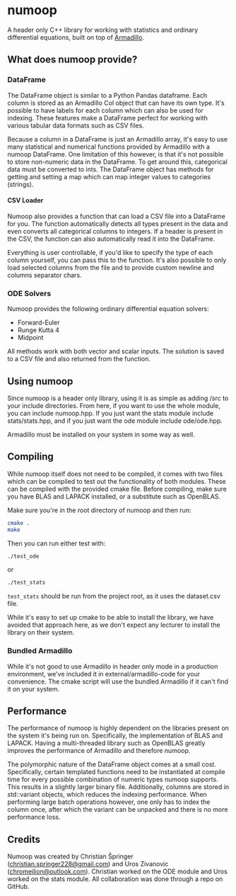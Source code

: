 # numoop 
A header only C++ library for working with statistics and ordinary differential 
equations, built on top of [Armadillo](https://arma.sourceforge.net/).

## What does numoop provide?
### DataFrame
The DataFrame object is similar to a Python Pandas dataframe. Each column is 
stored as an Armadillo Col object that can have its own type.
It's possible to have labels for each column which can also be used for indexing.
These features make a DataFrame perfect for working with various tabular data 
formats such as CSV files. 

Because a column in a DataFrame is just an Armadillo array, it's easy to use 
many statistical and numerical functions provided by Armadillo with a numoop 
DataFrame. One limitation of this however, is that it's not possible to store 
non-numeric data in the DataFrame. To get around this, categorical data must be 
converted to ints. The DataFrame object has methods for getting and setting a 
map which can map integer values to categories (strings).

#### CSV Loader
Numoop also provides a function that can load a CSV file into a DataFrame for 
you. The function automatically detects all types present in the data and even 
converts all categorical columns to integers. If a header is present in the CSV, 
the function can also automatically read it into the DataFrame.

Everything is user controllable, if you'd like to specify the type of each 
column yourself, you can pass this to the function. It's also possible to only 
load selected columns from the file and to provide custom newline and columns 
separator chars.

### ODE Solvers
Numoop provides the following ordinary differential equation solvers:
 - Forward-Euler
 - Runge Kutta 4
 - Midpoint

All methods work with both vector and scalar inputs. The solution is saved to a 
CSV file and also returned from the function.

## Using numoop
Since numoop is a header only library, using it is as simple as adding /src to 
your include directories. From here, if you want to use the whole module, you 
can include numoop.hpp. If you just want the stats module include stats/stats.hpp, 
and if you just want the ode module include ode/ode.hpp.

Armadillo must be installed on your system in some way as well.

## Compiling
While numoop itself does not need to be compiled, it comes with two files which 
can be compiled to test out the functionality of both modules. These can be 
compiled with the provided cmake file.
Before compiling, make sure you have BLAS and LAPACK installed, or a substitute 
such as OpenBLAS.

Make sure you're in the root directory of numoop and then run:
```bash
cmake .
make
```
Then you can run either test with:
```bash
./test_ode
```
or
```bash
./test_stats
```
```test_stats``` should be run from the project root, as it uses the dataset.csv 
file. 

While it's easy to set up cmake to be able to install the library, we have
avoided that approach here, as we don't expect any lecturer to install the 
library on their system.

### Bundled Armadillo
While it's not good to use Armadillo in header only mode in a production 
environment, we've included it in external/armadillo-code for your convenience.
The cmake script will use the bundled Armadillo if it can't find it on your 
system.

## Performance
The performance of numoop is highly dependent on the libraries present on the 
system it's being run on. Specifically, the implementation of BLAS and LAPACK.
Having a multi-threaded library such as OpenBLAS greatly improves the performance
of Armadillo and therefore numoop.

The polymorphic nature of the DataFrame object comes at a small cost. 
Specifically, certain templated functions need to be instantiated at compile 
time for every possible combination of numeric types numoop supports. This 
results in a slightly larger binary file. Additionally, columns are stored in 
std::variant objects, which reduces the indexing performance.
When performing large batch operations however, one only has to index the column 
once, after which the variant can be unpacked and there is no more performance 
loss.

## Credits
Numoop was created by Christian Špringer (christian.springer228@gmail.com) 
and Uros Zivanovic (chromeilion@outlook.com). Christian worked on the ODE module 
and Uros worked on the stats module. All collaboration was done through a 
repo on GitHub.
